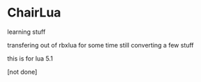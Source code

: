 # ChairLua
learning stuff

transfering out of rbxlua for some time
still converting a few stuff

this is for lua 5.1

[not done]
